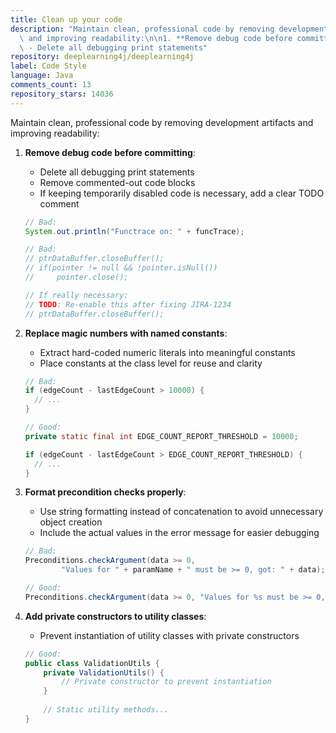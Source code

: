 ```yaml
---
title: Clean up your code
description: "Maintain clean, professional code by removing development artifacts\
  \ and improving readability:\n\n1. **Remove debug code before committing**:\n  \
  \ - Delete all debugging print statements"
repository: deeplearning4j/deeplearning4j
label: Code Style
language: Java
comments_count: 13
repository_stars: 14036
---
```


Maintain clean, professional code by removing development artifacts and improving readability:

1. **Remove debug code before committing**:
   - Delete all debugging print statements
   - Remove commented-out code blocks
   - If keeping temporarily disabled code is necessary, add a clear TODO comment

   ```java
   // Bad:
   System.out.println("Functrace on: " + funcTrace);
   
   // Bad:
   // ptrDataBuffer.closeBuffer();
   // if(pointer != null && !pointer.isNull())
   //     pointer.close();
   
   // If really necessary:
   // TODO: Re-enable this after fixing JIRA-1234
   // ptrDataBuffer.closeBuffer();
   ```

2. **Replace magic numbers with named constants**:
   - Extract hard-coded numeric literals into meaningful constants
   - Place constants at the class level for reuse and clarity

   ```java
   // Bad:
   if (edgeCount - lastEdgeCount > 10000) {
     // ...
   }
   
   // Good:
   private static final int EDGE_COUNT_REPORT_THRESHOLD = 10000;
   
   if (edgeCount - lastEdgeCount > EDGE_COUNT_REPORT_THRESHOLD) {
     // ...
   }
   ```

3. **Format precondition checks properly**:
   - Use string formatting instead of concatenation to avoid unnecessary object creation
   - Include the actual values in the error message for easier debugging

   ```java
   // Bad:
   Preconditions.checkArgument(data >= 0,
           "Values for " + paramName + " must be >= 0, got: " + data);
   
   // Good:
   Preconditions.checkArgument(data >= 0, "Values for %s must be >= 0, got %s", paramName, data);
   ```

4. **Add private constructors to utility classes**:
   - Prevent instantiation of utility classes with private constructors

   ```java
   // Good:
   public class ValidationUtils {
       private ValidationUtils() {
           // Private constructor to prevent instantiation
       }
       
       // Static utility methods...
   }
   ```